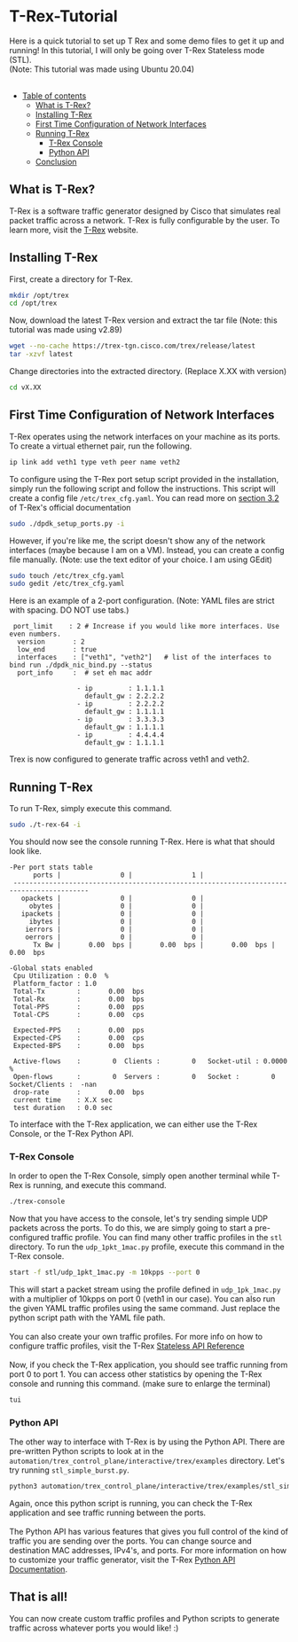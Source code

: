 # T-Rex-Tutorial
Here is a quick tutorial to set up T Rex and some demo files to get it up and running! In this tutorial, I will only be going over T-Rex Stateless mode (STL). <br>
(Note: This tutorial was made using Ubuntu 20.04)
<br><br>

- [Table of contents](README.md)
    - [What is T-Rex?](#What-is-T-Rex)
    - [Installing T-Rex](#Installing-T-Rex)
    - [First Time Configuration of Network Interfaces](#First-Time-Configuration-of-Network-Interfaces)
    - [Running T-Rex](#Running-T-Rex)
        - [T-Rex Console](#T-Rex-Console)
        - [Python API](#Python-API)
    - [Conclusion](#That-is-all!)

## What is T-Rex?
T-Rex is a software traffic generator designed by Cisco that simulates real packet traffic across a network. T-Rex is fully configurable by the user. To learn more, visit the [T-Rex](https://trex-tgn.cisco.com) website. 

## Installing T-Rex
First, create a directory for T-Rex.
```sh
mkdir /opt/trex
cd /opt/trex
```

Now, download the latest T-Rex version and extract the tar file (Note: this tutorial was made using v2.89)
```sh 
wget --no-cache https://trex-tgn.cisco.com/trex/release/latest
tar -xzvf latest
```

Change directories into the extracted directory. (Replace X.XX with version)
```sh
cd vX.XX
```

## First Time Configuration of Network Interfaces
T-Rex operates using the network interfaces on your machine as its ports. To create a virtual ethernet pair, run the following.
```sh
ip link add veth1 type veth peer name veth2
```

To configure using the T-Rex port setup script provided in the installation, simply run the following script and follow the instructions. This script will create a config file `/etc/trex_cfg.yaml`. You can read more on [section 3.2](https://trex-tgn.cisco.com/trex/doc/trex_manual.html#_script_for_creating_config_file) of T-Rex's official documentation
```sh
sudo ./dpdk_setup_ports.py -i
```
However, if you're like me, the script doesn't show any of the network interfaces (maybe because I am on a VM). Instead, you can create a config file manually. (Note: use the text editor of your choice. I am using GEdit)
```sh
sudo touch /etc/trex_cfg.yaml
sudo gedit /etc/trex_cfg.yaml
```
Here is an example of a 2-port configuration. (Note: YAML files are strict with spacing. DO NOT use tabs.)
```
 port_limit    : 2 # Increase if you would like more interfaces. Use even numbers.
  version       : 2
  low_end       : true
  interfaces    : ["veth1", "veth2"]   # list of the interfaces to bind run ./dpdk_nic_bind.py --status
  port_info     :  # set eh mac addr

                 - ip         : 1.1.1.1
                   default_gw : 2.2.2.2
                 - ip         : 2.2.2.2
                   default_gw : 1.1.1.1
                 - ip         : 3.3.3.3
                   default_gw : 1.1.1.1
                 - ip         : 4.4.4.4
                   default_gw : 1.1.1.1
```
Trex is now configured to generate traffic across veth1 and veth2.

## Running T-Rex
To run T-Rex, simply execute this command.
```sh
sudo ./t-rex-64 -i
```
You should now see the console running T-Rex. Here is what that should look like.
```
-Per port stats table 
      ports |               0 |               1 | 
 -----------------------------------------------------------------------------------------
   opackets |               0 |               0 |
     obytes |               0 |               0 |  
   ipackets |               0 |               0 |  
     ibytes |               0 |               0 | 
    ierrors |               0 |               0 | 
    oerrors |               0 |               0 | 
      Tx Bw |       0.00  bps |       0.00  bps |       0.00  bps |       0.00  bps 

-Global stats enabled 
 Cpu Utilization : 0.0  %
 Platform_factor : 1.0  
 Total-Tx        :       0.00  bps  
 Total-Rx        :       0.00  bps  
 Total-PPS       :       0.00  pps  
 Total-CPS       :       0.00  cps  

 Expected-PPS    :       0.00  pps  
 Expected-CPS    :       0.00  cps  
 Expected-BPS    :       0.00  bps  

 Active-flows    :        0  Clients :        0   Socket-util : 0.0000 %    
 Open-flows      :        0  Servers :        0   Socket :        0 Socket/Clients :  -nan 
 drop-rate       :       0.00  bps   
 current time    : X.X sec  
 test duration   : 0.0 sec  
 ```
 To interface with the T-Rex application, we can either use the T-Rex Console, or the T-Rex Python API.
 ### T-Rex Console
 In order to open the T-Rex Console, simply open another terminal while T-Rex is running, and execute this command.
 ```sh
 ./trex-console
 ```
 Now that you have access to the console, let's try sending simple UDP packets across the ports. To do this, we are simply going to start a pre-configured traffic profile. You can find many other traffic profiles in the `stl` directory. To run the `udp_1pkt_1mac.py` profile, execute this command in the T-Rex console.
 ```sh
start -f stl/udp_1pkt_1mac.py -m 10kpps --port 0
 ```
 This will start a packet stream using the profile defined in `udp_1pk_1mac.py` with a multiplier of 10kpps on port 0 (veth1 in our case). You can also run the given YAML traffic profiles using the same command. Just replace the python script path with the YAML file path. 
 <br><br>
 You can also create your own traffic profiles. For more info on how to configure traffic profiles, visit the T-Rex [Stateless API Reference](https://trex-tgn.cisco.com/trex/doc/cp_stl_docs/api/index.html)
 <br><br>
Now, if you check the T-Rex application, you should see traffic running from port 0 to port 1. You can access other statistics by opening the T-Rex console and running this command. (make sure to enlarge the terminal)
```sh
tui
```

 ### Python API
 The other way to interface with T-Rex is by using the Python API. There are pre-written Python scripts to look at in the `automation/trex_control_plane/interactive/trex/examples` directory. Let's try running `stl_simple_burst.py`.
 ```sh
 python3 automation/trex_control_plane/interactive/trex/examples/stl_simple_burst.py
 ```
 Again, once this python script is running, you can check the T-Rex application and see traffic running between the ports.
 <br><br>
 The Python API has various features that gives you full control of the kind of traffic you are sending over the ports. You can change source and destination MAC addresses, IPv4's, and ports. For more information on how to customize your traffic generator, visit the T-Rex [Python API Documentation](https://trex-tgn.cisco.com/trex/doc/cp_stl_docs/api/client_code.html).

 ## That is all!
 You can now create custom traffic profiles and Python scripts to generate traffic across whatever ports you would like! :)